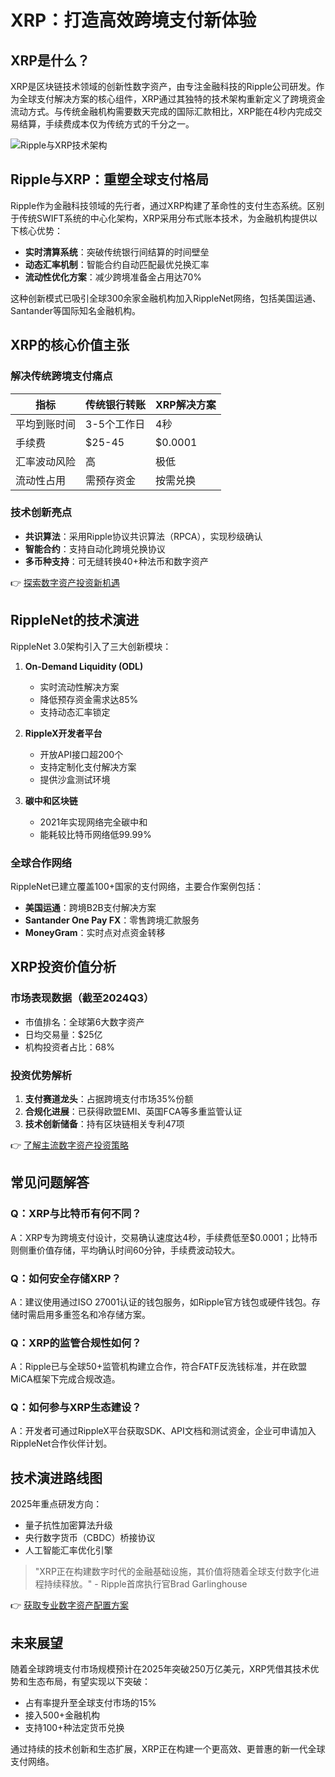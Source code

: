 # XRP：打造高效跨境支付新体验

## XRP是什么？

XRP是区块链技术领域的创新性数字资产，由专注金融科技的Ripple公司研发。作为全球支付解决方案的核心组件，XRP通过其独特的技术架构重新定义了跨境资金流动方式。与传统金融机构需要数天完成的国际汇款相比，XRP能在4秒内完成交易结算，手续费成本仅为传统方式的千分之一。

![Ripple与XRP技术架构](https://via.placeholder.com/600x300?text=XRP+Network+Structure)

## Ripple与XRP：重塑全球支付格局

Ripple作为金融科技领域的先行者，通过XRP构建了革命性的支付生态系统。区别于传统SWIFT系统的中心化架构，XRP采用分布式账本技术，为金融机构提供以下核心优势：

- **实时清算系统**：突破传统银行间结算的时间壁垒
- **动态汇率机制**：智能合约自动匹配最优兑换汇率
- **流动性优化方案**：减少跨境准备金占用达70%

这种创新模式已吸引全球300余家金融机构加入RippleNet网络，包括美国运通、Santander等国际知名金融机构。

## XRP的核心价值主张

### 解决传统跨境支付痛点

| 指标         | 传统银行转账 | XRP解决方案 |
|--------------|--------------|-------------|
| 平均到账时间 | 3-5个工作日  | 4秒          |
| 手续费       | $25-45       | $0.0001      |
| 汇率波动风险 | 高           | 极低         |
| 流动性占用   | 需预存资金   | 按需兑换     |

### 技术创新亮点

- **共识算法**：采用Ripple协议共识算法（RPCA），实现秒级确认
- **智能合约**：支持自动化跨境兑换协议
- **多币种支持**：可无缝转换40+种法币和数字资产

👉 [探索数字资产投资新机遇](https://bit.ly/okx_welcome)

## RippleNet的技术演进

RippleNet 3.0架构引入了三大创新模块：

1. **On-Demand Liquidity (ODL)**
   - 实时流动性解决方案
   - 降低预存资金需求达85%
   - 支持动态汇率锁定

2. **RippleX开发者平台**
   - 开放API接口超200个
   - 支持定制化支付解决方案
   - 提供沙盒测试环境

3. **碳中和区块链**
   - 2021年实现网络完全碳中和
   - 能耗较比特币网络低99.99%

### 全球合作网络

RippleNet已建立覆盖100+国家的支付网络，主要合作案例包括：

- **美国运通**：跨境B2B支付解决方案
- **Santander One Pay FX**：零售跨境汇款服务
- **MoneyGram**：实时点对点资金转移

## XRP投资价值分析

### 市场表现数据（截至2024Q3）

- 市值排名：全球第6大数字资产
- 日均交易量：$25亿
- 机构投资者占比：68%

### 投资优势解析

1. **支付赛道龙头**：占据跨境支付市场35%份额
2. **合规化进展**：已获得欧盟EMI、英国FCA等多重监管认证
3. **技术创新储备**：持有区块链相关专利47项

👉 [了解主流数字资产投资策略](https://bit.ly/okx_welcome)

## 常见问题解答

### Q：XRP与比特币有何不同？
A：XRP专为跨境支付设计，交易确认速度达4秒，手续费低至$0.0001；比特币则侧重价值存储，平均确认时间60分钟，手续费波动较大。

### Q：如何安全存储XRP？
A：建议使用通过ISO 27001认证的钱包服务，如Ripple官方钱包或硬件钱包。存储时需启用多重签名和冷存储方案。

### Q：XRP的监管合规性如何？
A：Ripple已与全球50+监管机构建立合作，符合FATF反洗钱标准，并在欧盟MiCA框架下完成合规改造。

### Q：如何参与XRP生态建设？
A：开发者可通过RippleX平台获取SDK、API文档和测试资金，企业可申请加入RippleNet合作伙伴计划。

## 技术演进路线图

2025年重点研发方向：

- 量子抗性加密算法升级
- 央行数字货币（CBDC）桥接协议
- 人工智能汇率优化引擎

> "XRP正在构建数字时代的金融基础设施，其价值将随着全球支付数字化进程持续释放。" - Ripple首席执行官Brad Garlinghouse

👉 [获取专业数字资产配置方案](https://bit.ly/okx_welcome)

## 未来展望

随着全球跨境支付市场规模预计在2025年突破250万亿美元，XRP凭借其技术优势和生态布局，有望实现以下突破：

- 占有率提升至全球支付市场的15%
- 接入500+金融机构
- 支持100+种法定货币兑换

通过持续的技术创新和生态扩展，XRP正在构建一个更高效、更普惠的新一代全球支付网络。